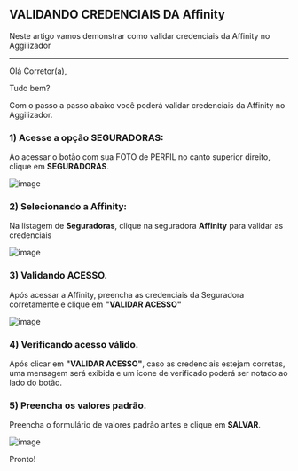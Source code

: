 ## VALIDANDO CREDENCIAIS DA Affinity
Neste artigo vamos demonstrar como validar credenciais da Affinity no Aggilizador

---

Olá Corretor(a),

Tudo bem?

Com o passo a passo abaixo você poderá validar credenciais da Affinity no Aggilizador.

### 1) Acesse a opção SEGURADORAS:

Ao acessar o botão com sua FOTO de PERFIL no canto superior direito, clique em **SEGURADORAS**.

![image](https://conversu-partner-assets.s3.sa-east-1.amazonaws.com/agger/wiki/seguradoras/validando-credenciais/c220eb72-5169-48ab-b4df-330f11a099aa.png)

### 2) Selecionando a Affinity:

Na listagem de **Seguradoras**, clique na seguradora **Affinity** para validar as credenciais

![image](https://github.com/user-attachments/assets/086b1175-e21e-4cae-ae55-012a27f0bc40)

### 3) Validando ACESSO.

Após acessar a Affinity, preencha as credenciais da Seguradora corretamente e clique em **"VALIDAR ACESSO"**

![image](https://github.com/user-attachments/assets/ca42ee7c-659d-4916-839b-64450604c47c)


### 4) Verificando acesso válido.

Após clicar em **"VALIDAR ACESSO"**, caso as credenciais estejam corretas, uma mensagem será exibida e um ícone de verificado poderá ser notado ao lado do botão.

### 5) Preencha os valores padrão.

Preencha o formulário de valores padrão antes e clique em **SALVAR**.

![image](https://github.com/user-attachments/assets/f0133130-a943-4e5f-b88e-e3a8e35e7d86)


Pronto!
